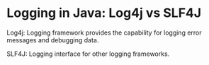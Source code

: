 # Logging in Java: Log4j vs SLF4J

Log4j: Logging framework provides the capability for logging error messages and debugging data.

SLF4J: Logging interface for other logging frameworks.